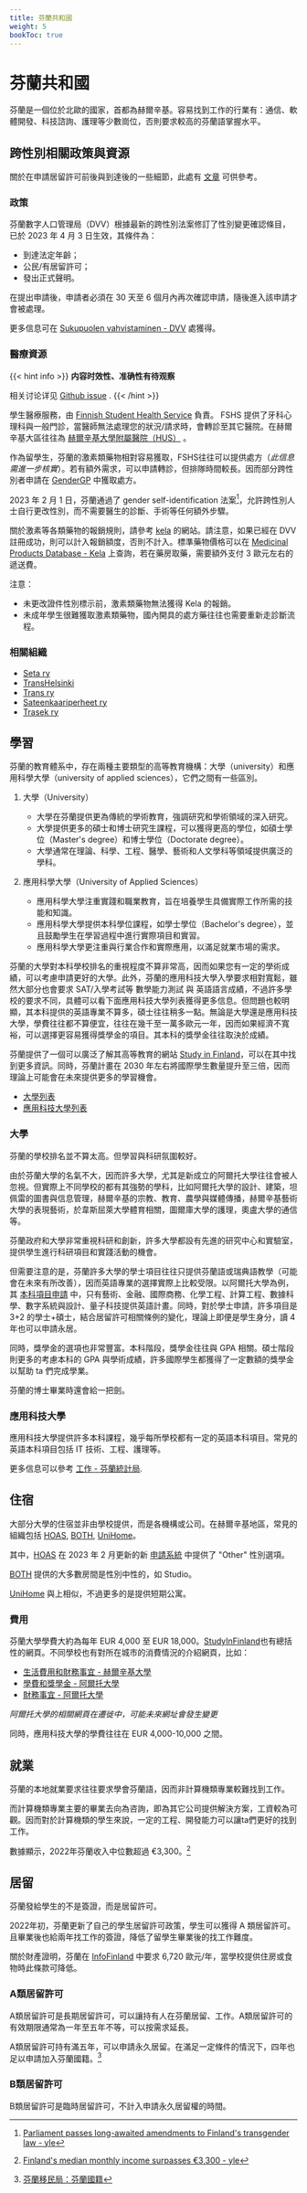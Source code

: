 ```yaml
---
title: 芬蘭共和國
weight: 5
bookToc: true
---
```


# 芬蘭共和國

芬蘭是一個位於北歐的國家，首都為赫爾辛基。容易找到工作的行業有：通信、軟體開發、科技諮詢、護理等少數崗位，否則要求較高的芬蘭語掌握水平。

## 跨性別相關政策與資源

關於在申請居留許可前後與到達後的一些細節，此處有 [文章](/zh-hant/posts/starter-package-finland/) 可供參考。

### 政策

芬蘭數字人口管理局（DVV）根據最新的跨性別法案修訂了性別變更確認條目，已於 2023 年 4 月 3 日生效，其條件為：

- 到達法定年齡；
- 公民/有居留許可；
- 發出正式聲明。

在提出申請後，申請者必須在 30 天至 6 個月內再次確認申請，隨後進入該申請才會被處理。

更多信息可在 [Sukupuolen vahvistaminen - DVV](https://dvv.fi/sukupuolen-vahvistaminen) 處獲得。

### 醫療資源

{{< hint info >}}
**内容时效性、准确性有待观察**

相关讨论详见 [Github issue](https://github.com/one-among-us/TransAcademicUniGuide/issues/2) .
{{< /hint >}}

學生醫療服務，由 [Finnish Student Health Service](https://www.yths.fi/en/frontpage/) 負責。 FSHS 提供了牙科心理科與一般門診，當醫師無法處理您的狀況/請求時，會轉診至其它醫院。在赫爾辛基大區往往為 [赫爾辛基大學附屬醫院（HUS）](https://www.hus.fi/en) 。

作為留學生，芬蘭的激素類藥物相對容易獲取，FSHS往往可以提供處方（*此信息需進一步核實*）。若有額外需求，可以申請轉診，但排隊時間較長。因而部分跨性別者申請在 [GenderGP](../#gendergp) 中獲取處方。

2023 年 2 月 1 日，芬蘭通過了 gender self-identification 法案[^3]，允許跨性別人士自行更改性別，而不需要醫生的診斷、手術等任何額外步驟。

關於激素等各類藥物的報銷規則，請參考 [kela](https://www.kela.fi/medicine-expenses) 的網站。請注意，如果已經在 DVV 註冊成功，則可以計入報銷額度，否則不計入。標準藥物價格可以在 [Medicinal Products Database - Kela](https://asiointi.kela.fi/laakekys_app/LaakekysApplication?kieli=en) 上查詢，若在藥房取藥，需要額外支付 3 歐元左右的遞送費。

注意：

- 未更改證件性別標示前，激素類藥物無法獲得 Kela 的報銷。
- 未成年學生很難獲取激素類藥物，國內開具的處方藥往往也需要重新走診斷流程。

### 相關組織
- [Seta ry](https://seta.fi/)
- [TransHelsinki](https://transhelsinki.fi/)
- [Trans ry](https://transry.fi/)
- [Sateenkaariperheet ry](https://sateenkaariperheet.fi/)
- [Trasek ry](https://trasek.fi/)

## 學習

芬蘭的教育體系中，存在兩種主要類型的高等教育機構：大學（university）和應用科學大學（university of applied sciences），它們之間有一些區別。

1. 大學（University）
   - 大學在芬蘭提供更為傳統的學術教育，強調研究和學術領域的深入研究。
   - 大學提供更多的碩士和博士研究生課程，可以獲得更高的學位，如碩士學位（Master's degree）和博士學位（Doctorate degree）。
   - 大學通常在理論、科學、工程、醫學、藝術和人文學科等領域提供廣泛的學科。

2. 應用科學大學（University of Applied Sciences）
   - 應用科學大學注重實踐和職業教育，旨在培養學生具備實際工作所需的技能和知識。
   - 應用科學大學提供本科學位課程，如學士學位（Bachelor's degree），並且鼓勵學生在學習過程中進行實際項目和實習。
   - 應用科學大學更注重與行業合作和實際應用，以滿足就業市場的需求。

芬蘭的大學對本科學校排名的重視程度不算非常高，因而如果您有一定的學術成績，可以考慮申請更好的大學。此外，芬蘭的應用科技大學入學要求相對寬鬆，雖然大部分也會要求 SAT/入學考試等 數學能力測試 與 英語語言成績，不過許多學校的要求不同，具體可以看下面應用科技大學列表獲得更多信息。但問題也較明顯，其本科提供的英語專業不算多，碩士往往稍多一點。無論是大學還是應用科技大學，學費往往都不算便宜，往往在幾千至一萬多歐元一年，因而如果經濟不寬裕，可以選擇更容易獲得獎學金的項目。其本科的獎學金往往取決於成績。

芬蘭提供了一個可以廣泛了解其高等教育的網站 [Study in Finland](https://www.studyinfinland.fi/)，可以在其中找到更多資訊。同時，芬蘭計畫在 2030 年左右將國際學生數量提升至三倍，因而理論上可能會在未來提供更多的學習機會。

- [大學列表](https://okm.fi/en/universities)
- [應用科技大學列表](https://okm.fi/en/universities-of-applied-sciences)

### 大學

芬蘭的學校排名並不算太高。但學習與科研氛圍較好。

由於芬蘭大學的名氣不大，因而許多大學，尤其是新成立的阿爾托大學往往會被人忽視。但實際上不同學校的都有其強勢的學科，比如阿爾托大學的設計、建築，坦佩雷的圖書與信息管理，赫爾辛基的宗教、教育、農學與媒體傳播，赫爾辛基藝術大學的表現藝術，於韋斯屈萊大學體育相關，圖爾庫大學的護理，奧盧大學的通信等。

芬蘭政府和大學非常重視科研和創新，許多大學都設有先進的研究中心和實驗室，提供學生進行科研項目和實踐活動的機會。

但需要注意的是，芬蘭許多大學的學士項目往往只提供芬蘭語或瑞典語教學（可能會在未來有所改善），因而英語專業的選擇實際上比較受限。以阿爾托大學為例，其 [本科項目申請](https://www.aalto.fi/en/admission-services/applying-to-bachelors-programmes) 中，只有藝術、金融、國際商務、化學工程、計算工程、數據科學、數字系統與設計、量子科技提供英語計畫。同時，對於學士申請，許多項目是 3+2 的學士+碩士，結合居留許可相關條例的變化，理論上即便是學生身分，讀 4 年也可以申請永居。

同時，獎學金的選項也非常豐富。本科階段，獎學金往往與 GPA 相關。碩士階段則更多的考慮本科的 GPA 與學術成績，許多國際學生都獲得了一定數額的獎學金以幫助 ta 們完成學業。

芬蘭的博士畢業時還會給一把劍。

### 應用科技大學

應用科技大學提供許多本科課程，幾乎每所學校都有一定的英語本科項目。常見的英語本科項目包括 IT 技術、工程、護理等。

更多信息可以參考 [工作 - 芬蘭統計局](https://www.stat.fi/tilasto/tyokay).

## 住宿

大部分大學的住宿並非由學校提供，而是各機構或公司。在赫爾辛基地區，常見的組織包括 [HOAS](https://www.hoas.fi/en/), [BOTH](https://bothxhome.fi/en/), [UniHome](https://unihome.fi/en/home)。

其中，[HOAS](https://www.hoas.fi/en/) 在 2023 年 2 月更新的新 [申請系統](https://application.hoas.fi/) 中提供了 "Other" 性別選項。

[BOTH](https://bothxhome.fi/en/) 提供的大多數房間是性別中性的，如 Studio。

[UniHome](https://unihome.fi/en/home) 與上相似，不過更多的是提供短期公寓。

### 費用

芬蘭大學學費大約為每年 EUR 4,000 至 EUR 18,000。[StudyInFinland](https://www.studyinfinland.fi/admissions/fees-and-costs)也有總括性的網頁。不同學校也有對所在城市的消費情況的介紹網頁，比如：
- [生活費用和財務事宜 - 赫爾辛基大學](https://www.helsinki.fi/en/admissions-and-education/international-students/student-life-helsinki/cost-living-and-financial-matters)
- [學費和獎學金 - 阿爾托大學](https://into.aalto.fi/display/enopisk/Tuition+fees+and+scholarships)
- [財務事宜 - 阿爾托大學](https://into.aalto.fi/display/enopisk/Financial+matters)

*阿爾托大學的相關網頁在遷徙中，可能未來網址會發生變更*

同時，應用科技大學的學費往往在 EUR 4,000-10,000 之間。

## 就業

芬蘭的本地就業要求往往要求學會芬蘭語，因而非計算機類專業較難找到工作。

而計算機類專業主要的畢業去向為咨詢，即為其它公司提供解決方案，工資較為可觀。因而對於計算機類的學生來說，一定的工程、開發能力可以讓ta們更好的找到工作。

數據顯示，2022年芬蘭收入中位數超過 €3,300。[^2]

## 居留

芬蘭發給學生的不是簽證，而是居留許可。

2022年初，芬蘭更新了自己的學生居留許可政策，學生可以獲得 A 類居留許可。且畢業後也給兩年找工作的簽證，降低了留學生畢業後的找工作難度。

關於財產證明，芬蘭在 [InfoFinland](https://www.infofinland.fi/zh/moving-to-finland/non-eu-citizens/study-in-finland) 中要求 6,720 歐元/年，當學校提供住房或食物時此條款可降低。

### A類居留許可

A類居留許可是長期居留許可，可以讓持有人在芬蘭居留、工作。A類居留許可的有效期限通常為一年至五年不等，可以按需求延長。

A類居留許可持有滿五年，可以申請永久居留。在滿足一定條件的情況下，四年也足以申請加入芬蘭國籍。[^1]

### B類居留許可

B類居留許可是臨時居留許可，不計入申請永久居留權的時間。


[^1]: [芬蘭移民局：芬蘭國籍](https://migri.fi/en/faq-finnish-citizenship)
[^2]: [Finland's median monthly income surpasses €3,300 - yle](https://yle.fi/a/3-12647702)
[^3]: [Parliament passes long-awaited amendments to Finland's transgender law - yle](https://yle.fi/a/74-20015866)
[^4]: [Law change to “level up Finland’s competitiveness” - thepienews](https://thepienews.com/news/finland-law-amendment/)